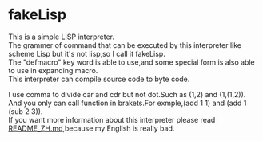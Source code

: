# fakeLisp
This is a simple LISP interpreter.  
The grammer of command that can be executed by this interpreter like scheme Lisp but it's not lisp,so I call it fakeLisp.  
The "defmacro" key word is able to use,and some special form is also able to use in expanding macro.   
This interpreter can compile source code to byte code.  


I use comma to divide car and cdr but not dot.Such as (1,2) and (1,(1,2)).  
And you only can call function in brakets.For exmple,(add 1 1) and (add 1 (sub 2 3)).  
If you want more information about this interpreter please read [README_ZH.md](./README_ZH.md),because my English is really bad.
